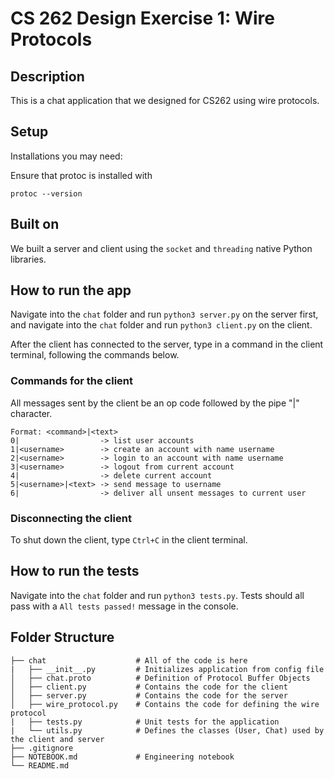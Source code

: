 # CS 262 Design Exercise 1: Wire Protocols

## Description

This is a chat application that we designed for CS262 using wire protocols.

## Setup

Installations you may need:

Ensure that protoc is installed with
```
protoc --version
```

## Built on

We built a server and client using the `socket` and `threading` native Python libraries.

## How to run the app

Navigate into the `chat` folder and run `python3 server.py` on the server first, and  navigate into the `chat` folder and run `python3 client.py` on the client. 

After the client has connected to the server, type in a command in the client terminal, following the commands below.

### Commands for the client

All messages sent by the client be an op code followed by the pipe "|" character.

```
Format: <command>|<text>
0|                  -> list user accounts
1|<username>        -> create an account with name username
2|<username>        -> login to an account with name username
3|<username>        -> logout from current account
4|                  -> delete current account
5|<username>|<text> -> send message to username
6|                  -> deliver all unsent messages to current user
```

### Disconnecting the client

To shut down the client, type `Ctrl+C` in the client terminal. 

## How to run the tests

Navigate into the `chat` folder and run `python3 tests.py`. Tests should all pass with a `All tests passed!` message in the console. 

## Folder Structure
```
├── chat	                # All of the code is here
|   ├── __init__.py		    # Initializes application from config file
│   ├── chat.proto          # Definition of Protocol Buffer Objects
│   ├── client.py           # Contains the code for the client
│   ├── server.py           # Contains the code for the server
│   ├── wire_protocol.py    # Contains the code for defining the wire protocol
|   ├── tests.py	        # Unit tests for the application
|   └── utils.py		    # Defines the classes (User, Chat) used by the client and server
├── .gitignore	
├── NOTEBOOK.md             # Engineering notebook	
└── README.md
```